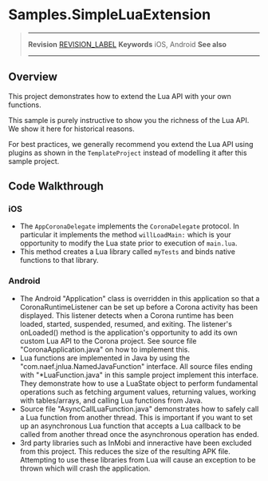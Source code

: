 # Samples.SimpleLuaExtension

> --------------------- ------------------------------------------------------------------------------------------
> __Revision__          [REVISION_LABEL](REVISION_URL)
> __Keywords__          iOS, Android
> __See also__          
> --------------------- ------------------------------------------------------------------------------------------

## Overview

This project demonstrates how to extend the Lua API with your own functions. 

This sample is purely instructive to show you the richness of the Lua API. We show it here for historical reasons.

For best practices, we generally recommend you extend the Lua API using plugins as shown in the `TemplateProject` instead of modelling it after this sample project.

## Code Walkthrough

### iOS

* The `AppCoronaDelegate` implements the `CoronaDelegate` protocol. In particular it implements the method `willLoadMain:` which is your opportunity to modify the Lua state prior to execution of `main.lua`. 
* This method creates a Lua library called `myTests` and binds native functions to that library.

### Android

* The Android "Application" class is overridden in this application so that a CoronaRuntimeListener can be set up before a Corona activity has been displayed.  This listener detects when a Corona runtime has been loaded, started, suspended, resumed, and exiting.  The listener's onLoaded() method is the application's opportunity to add its own custom Lua API to the Corona project.  See source file "CoronaApplication.java" on how to implement this.
* Lua functions are implemented in Java by using the "com.naef.jnlua.NamedJavaFunction" interface.  All source files ending with "*LuaFunction.java" in this sample project implement this interface.  They demonstrate how to use a LuaState object to perform fundamental operations such as fetching argument values, returning values, working with tables/arrays, and calling Lua functions from Java.
* Source file "AsyncCallLuaFunction.java" demonstrates how to safely call a Lua function from another thread.  This is important if you want to set up an asynchronous Lua function that accepts a Lua callback to be called from another thread once the asynchronous operation has ended.
* 3rd party libraries such as InMobi and inneractive have been excluded from this project.  This reduces the size of the resulting APK file.  Attempting to use these libraries from Lua will cause an exception to be thrown which will crash the application.

